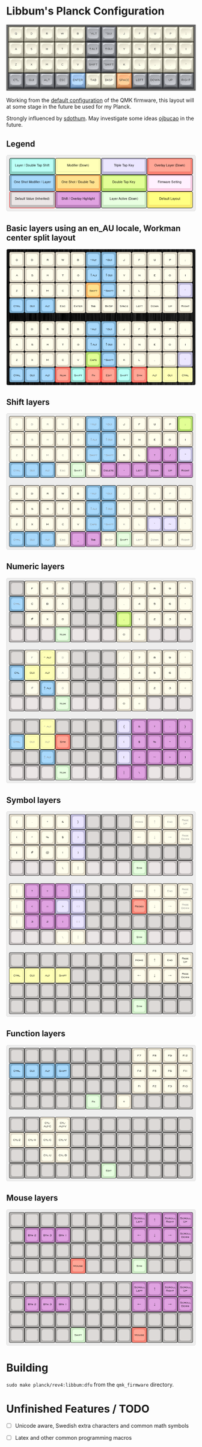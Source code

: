 # Libbum's Planck Configuration

![Overview](layout/overview.png)

Working from the [default configuration](https://github.com/qmk/qmk_firmware/tree/master/keyboards/planck/keymaps/default) of the QMK firmware, this layout will at some stage in the future be used for my Planck.

Strongly influenced by [sdothum](https://github.com/sdothum/dotfiles/tree/master/qmk_firmware/qmk_firmware/keyboards/planck/keymaps/sdothum).
May investigate some ideas [ojbucao](https://github.com/ojbucao/Workman/tree/master/mac) in the future.

## Legend

![Modifiers](layout/modifiers.png)

## Basic layers using an en_AU locale, Workman center split layout

![Base Layers](layout/layer0.png)

## Shift layers

![Shift Layers](layout/layer-shift.png)

## Numeric layers

![Numeric Layers](layout/layer-numeric.png)

## Symbol layers

![Symbol Layers](layout/layer-symbols.png)

## Function layers

![Function Layers](layout/layer-functions.png)

## Mouse layers

![Mouse Layers](layout/layer-mouse.png)

# Building

`sudo make planck/rev4:libbum:dfu` from the `qmk_firmware` directory.

# Unfinished Features / TODO

* [ ] Unicode aware, Swedish extra characters and common math symbols
* [ ] Latex and other common programming macros

